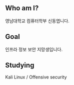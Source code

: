 ## Who am I?
영남대학교 컴퓨터학부 신동엽니다.

## Goal
인프라 정보 보안 지망생입니다.

## Studying
Kali Linux / Offensive security
